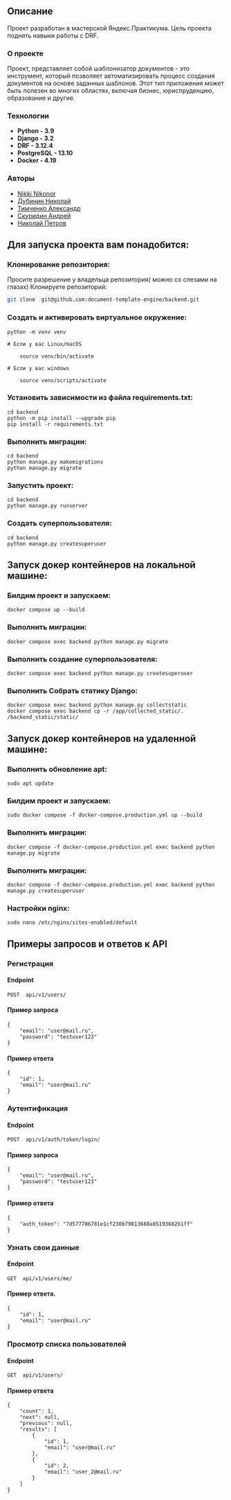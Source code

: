 ## Описание
Проект разработан в мастерской Яндекс.Практикума. Цель проекта поднять навыки работы с DRF.

### О проекте
Проект, представляет собой шаблонизатор документов - это инструмент, который позволяет автоматизировать процесс
создания документов на основе заданных шаблонов. Этот тип приложения может быть полезен во 
многих областях, включая бизнес, юриспруденцию, образование и другие.


### Технологии
- **Python - 3.9**
- **Django - 3.2**
- **DRF - 3.12.4**
- **PostgreSQL - 13.10**
- **Docker - 4.19**

### Авторы
- [Nikki Nikonor](https://github.com/Paymir121)
- [Дубинин Николай](https://github.com/dubininnik)
- [Тимченко Александр](https://github.com/ASTimch)
- [Скуридин Андрей](https://github.com/andrzej-skuridin)
- [Николай Петров](https://github.com/NikolayPetrow23)


## Для запуска проекта вам понадобится:

### Клонирование репозитория:
Просите разрешение у владельца репозитория( можно со слезами на глазах)
Клонируете репозиторий:

```bash
git clone  git@github.com:document-template-engine/backend.git
```

### Cоздать и активировать виртуальное окружение:
```
python -m venv venv

# Если у вас Linux/macOS

    source venv/bin/activate

# Если у вас windows

    source venv/scripts/activate

```
### Установить зависимости из файла requirements.txt:
```
cd backend
python -m pip install --upgrade pip
pip install -r requirements.txt
```


### Выполнить миграции:
```
cd backend
python manage.py makemigrations
python manage.py migrate
```

### Запустить проект:
```
cd backend
python manage.py runserver
```

### Создать суперпользователя:
```
cd backend
python manage.py createsuperuser
```

## Запуск докер контейнеров на локальной машине:

### Билдим проект и запускаем:
```
docker compose up --build
```

### Выполнить миграции:
```
docker compose exec backend python manage.py migrate
```

### Выполнить создание суперпользователя:
```
docker compose exec backend python manage.py createsuperuser
```

### Выполнить Собрать статику Django:
```
docker compose exec backend python manage.py collectstatic
docker compose exec backend cp -r /app/collected_static/. /backend_static/static/
```

## Запуск докер контейнеров на удаленной машине:

### Выполнить обновление apt:
```
sudo apt update
```

### Билдим проект и запускаем:
```
sudo docker compose -f docker-compose.production.yml up --build
```

### Выполнить миграции:
```
docker compose -f docker-compose.production.yml exec backend python manage.py migrate
```

### Выполнить миграции:
```
docker compose -f docker-compose.production.yml exec backend python manage.py createsuperuser
```

### Настройки nginx:
```
sudo nano /etc/nginx/sites-enabled/default
```

## Примеры запросов и ответов к API

### Регистрация
#### Endpoint
```
POST  api/v1/users/
```
#### Пример запроса
```
{
    "email": "user@mail.ru",
    "password": "testuser123"
}
```
#### Пример ответа
```
{
    "id": 1, 
    "email": "user@mail.ru"
}
```

### Аутентификация
#### Endpoint
```
POST  api/v1/auth/token/login/
```

#### Пример запроса 
```
{
    "email": "user@mail.ru",
    "password": "testuser123"
}
```

#### Пример ответа
```
{
    "auth_token": "7d577706781e1cf230b79813688a85193682b1ff"
}
```

### Узнать свои данные
#### Endpoint
```
GET  api/v1/users/me/
```

#### Пример ответа.
```
{
    "id": 1,
    "email": "user@mail.ru"
}
```

### Просмотр списка пользователей
#### Endpoint
```
GET  api/v1/users/
```

#### Пример ответа
```
{
    "count": 1,
    "next": null,
    "previous": null,
    "results": [
        {
            "id": 1,
            "email": "user@mail.ru"
        },
        {
            "id": 2,
            "email": "user_2@mail.ru"
        }
    ]
}
```